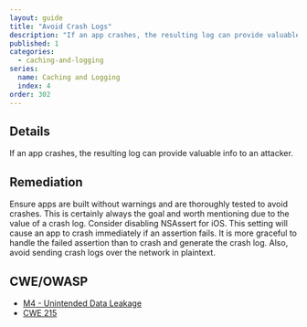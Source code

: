 ```yaml
---
layout: guide
title: "Avoid Crash Logs"
description: "If an app crashes, the resulting log can provide valuable info to an attacker."
published: 1
categories:
  - caching-and-logging
series:
  name: Caching and Logging
  index: 4
order: 302
--- 
```


## Details 

If an app crashes, the resulting log can provide valuable info to an attacker.

## Remediation

Ensure apps are built without warnings and are thoroughly tested to avoid crashes. This is certainly always the goal and worth mentioning due to the value of a crash log.  Consider disabling NSAssert for iOS. This setting will cause an app to crash immediately if an assertion fails. It is more graceful to handle the failed assertion than to crash and generate the crash log. Also, avoid sending crash logs over the network in plaintext.

## CWE/OWASP 

 * [M4 - Unintended Data Leakage](https://www.owasp.org/index.php/Mobile_Top_10_2014-M4)
 * [CWE 215](http://cwe.mitre.org/data/definitions/215.html)

